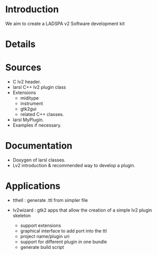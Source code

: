 # Introduction #

We aim to create a LADSPA v2 Software development kit

# Details #

# Sources #
  * C lv2 header.
  * larsl C++ lv2 plugin class
  * Extensions
    * miditype
    * instrument
    * gtk2gui
    * related C++ classes.
  * larsl MyPlugin.
  * Examples if necessary.

# Documentation #
  * Doxygen of larsl classes.
  * Lv2 introduction & recommended way to develop a plugin.

# Applications #
  * tthell : generate .ttl from simpler file

  * lv2wizard : gtk2 apps that allow the creation of a simple lv2 plugin skeleton
    * support extensions
    * graphical interface to add port into the ttl
    * project name/plugin uri
    * support for different plugin in one bundle
    * generate build script